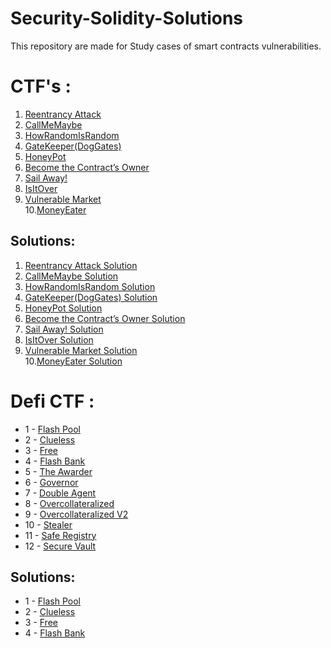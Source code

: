 # Security-Solidity-Solutions
This repository are made for Study cases of smart contracts vulnerabilities.

# CTF's : 
  1. [Reentrancy Attack](https://github.com/gusgraujo/Security-Solidity-Solutions/blob/main/Reentrancy%20Attack/Vault.sol)
  2. [CallMeMaybe](https://github.com/gusgraujo/Security-Solidity-Solutions/blob/main/CallMeMaybe/CallMeMaybe.sol)
  3. [HowRandomIsRandom](https://github.com/gusgraujo/Security-Solidity-Solutions/blob/main/HowRandomIsRandom/src/HowRandomIsRandom.sol)
  4. [GateKeeper(DogGates)](https://github.com/gusgraujo/Security-Solidity-Solutions/blob/main/Open%20the%20gates%20and%20let%20the%20dogs%20out!/src/DogGates.sol)
  5. [HoneyPot](https://github.com/gusgraujo/Security-Solidity-Solutions/blob/main/HoneyPot/src/HoneyPot.sol)
  6. [Become the Contract’s Owner](https://github.com/gusgraujo/Security-Solidity-Solutions/blob/main/Become%20the%20Contract%E2%80%99s%20Owner/SafeOwner.sol)
  7. [Sail Away!](https://github.com/gusgraujo/Security-Solidity-Solutions/blob/main/Sail%20Away!/src/Ship.sol)
  8. [IsItOver](https://github.com/gusgraujo/Security-Solidity-Solutions/blob/main/Is%20it%20over/IsItOver.sol)
  9. [Vulnerable Market](https://github.com/gusgraujo/Security-Solidity-Solutions/blob/main/VulnerableMarket/src/VulnerableMarket.sol)<br>
  10.[MoneyEater](https://github.com/gusgraujo/Security-Solidity-Solutions/blob/main/MoneyEater/MoneyEater.sol)
## Solutions: 
  1. [Reentrancy Attack Solution](https://github.com/gusgraujo/Security-Solidity-Solutions/blob/main/Reentrancy%20Attack/VaultAttack.sol)
  2. [CallMeMaybe Solution](https://github.com/gusgraujo/Security-Solidity-Solutions/blob/main/CallMeMaybe/CallMeMaybeAttack.sol)
  3. [HowRandomIsRandom Solution](https://github.com/gusgraujo/Security-Solidity-Solutions/blob/main/HowRandomIsRandom/test/Attacker.t.sol)
  4. [GateKeeper(DogGates) Solution](https://github.com/gusgraujo/Security-Solidity-Solutions/blob/main/Open%20the%20gates%20and%20let%20the%20dogs%20out!/src/DogGatesAttacker.sol)
  5. [HoneyPot Solution](https://github.com/gusgraujo/Security-Solidity-Solutions/blob/main/HoneyPot/test/Honey.t.sol)
  6. [Become the Contract’s Owner Solution](https://github.com/gusgraujo/Security-Solidity-Solutions/blob/main/Become%20the%20Contract%E2%80%99s%20Owner/SafeOwnerAttacker.sol)
  7. [Sail Away! Solution](https://github.com/gusgraujo/Security-Solidity-Solutions/blob/main/Sail%20Away!/test/Ship.t.sol)
  8. [IsItOver Solution](https://github.com/gusgraujo/Security-Solidity-Solutions/blob/main/Is%20it%20over/IsItOverAttack.sol)
  9. [Vulnerable Market Solution](https://github.com/gusgraujo/Security-Solidity-Solutions/blob/main/VulnerableMarket/test/MarketAttack.t.sol)<br>
 10.[MoneyEater Solution](https://github.com/gusgraujo/Security-Solidity-Solutions/blob/main/MoneyEater/MoneyEaterAttacker.sol)





  

##

# Defi CTF : 
  
 * 1 - [Flash Pool](https://github.com/gusgraujo/Security-Solidity-Solutions/tree/master/src/src-default/flashpool)
 * 2 - [Clueless](https://github.com/gusgraujo/Security-Solidity-Solutions/tree/master/src/src-default/clueless)
 * 3 - [Free](https://github.com/gusgraujo/Security-Solidity-Solutions/tree/master/src/src-default/free)
 * 4 - [Flash Bank](https://github.com/gusgraujo/Security-Solidity-Solutions/tree/master/src/src-default/flash-bank)
 * 5 - [The Awarder](https://github.com/gusgraujo/Security-Solidity-Solutions/tree/master/src/src-default/the-awarder)
 * 6 - [Governor](https://github.com/gusgraujo/Security-Solidity-Solutions/tree/master/src/src-default/governor)
 * 7 - [Double Agent](https://github.com/gusgraujo/Security-Solidity-Solutions/tree/master/src/src-default/doubleAgent)
 * 8 - [Overcollateralized](https://github.com/gusgraujo/Security-Solidity-Solutions/tree/master/src/src-default/overcollateralized)
 * 9 - [Overcollateralized V2](src/src-0_6_x/overcollateralized-v2/)
 * 10 - [Stealer](https://github.com/gusgraujo/Security-Solidity-Solutions/tree/master/src/src-default/stealer)
 * 11 - [Safe Registry](https://github.com/gusgraujo/Security-Solidity-Solutions/tree/master/src/src-default/safeRegistry)
 * 12 - [Secure Vault](https://github.com/gusgraujo/Security-Solidity-Solutions/tree/master/src/src-default/secure-vault)
  
## Solutions:

 * 1 - [Flash Pool]([https://github.com/gusgraujo/Security-Solidity-Solutions/tree/master/src/src-default/flashpool](https://github.com/gusgraujo/Security-Solidity-Solutions/blob/master/test/flashpool/FlashPool.t.sol))
 * 2 - [Clueless]([https://github.com/gusgraujo/Security-Solidity-Solutions/tree/master/src/src-default/clueless](https://github.com/gusgraujo/Security-Solidity-Solutions/blob/master/test/clueless/Clueless.t.sol))
 * 3 - [Free]([https://github.com/gusgraujo/Security-Solidity-Solutions/tree/master/src/src-default/free](https://github.com/gusgraujo/Security-Solidity-Solutions/blob/master/test/free/Free.t.sol))
 * 4 - [Flash Bank]([https://github.com/gusgraujo/Security-Solidity-Solutions/tree/master/src/src-default/flash-bank](https://github.com/gusgraujo/Security-Solidity-Solutions/blob/master/test/flash-bank/FlashBank.t.sol))
